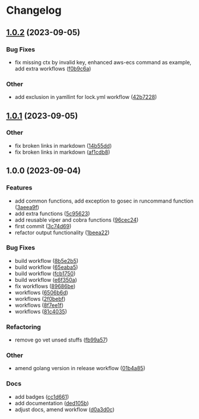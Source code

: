 # Changelog

## [1.0.2](https://github.com/Excoriate/go-service-boilerplate/compare/v1.0.1...v1.0.2) (2023-09-05)


### Bug Fixes

* fix missing ctx by invalid key, enhanced aws-ecs command as example, add extra workflows ([f0b9c6a](https://github.com/Excoriate/go-service-boilerplate/commit/f0b9c6a25f667dde11c0f1fcc330e0baebb1a289))


### Other

* add exclusion in yamllint for lock.yml workflow ([42b7228](https://github.com/Excoriate/go-service-boilerplate/commit/42b7228cfedf67c0f73dc3f0e4200e0779163a2c))

## [1.0.1](https://github.com/Excoriate/go-service-boilerplate/compare/v1.0.0...v1.0.1) (2023-09-05)


### Other

* fix broken links in markdown ([14b55dd](https://github.com/Excoriate/go-service-boilerplate/commit/14b55dde133519d11f1de57887cc6aeda7aeb17f))
* fix broken links in markdown ([af1cdb8](https://github.com/Excoriate/go-service-boilerplate/commit/af1cdb84d01118ab395b05e23fecaff8df756bbc))

## 1.0.0 (2023-09-04)


### Features

* add common functions, add exception to gosec in runcommand function ([3aeea9f](https://github.com/Excoriate/go-service-boilerplate/commit/3aeea9fe06ac6e7d01230218d1d90c81fb447f78))
* add extra functions ([5c95623](https://github.com/Excoriate/go-service-boilerplate/commit/5c956232b3985aad8023dc4eef07578570f166b7))
* add reusable viper and cobra functions ([96cec24](https://github.com/Excoriate/go-service-boilerplate/commit/96cec243ed8d0efb939da86869e240ff88221431))
* first commit ([3c74d69](https://github.com/Excoriate/go-service-boilerplate/commit/3c74d69eebc39da369053f6c14077e1f837b12d1))
* refactor output functionality ([1beea22](https://github.com/Excoriate/go-service-boilerplate/commit/1beea2287100b2148c0949d9effa642306f50f14))


### Bug Fixes

* build workflow ([8b5e2b5](https://github.com/Excoriate/go-service-boilerplate/commit/8b5e2b5f187b8f2b72b2003710d68fd9635748d2))
* build workflow ([65eaba5](https://github.com/Excoriate/go-service-boilerplate/commit/65eaba56b3964c041af92e5ea1e187cb29c53568))
* build workflow ([fcb1750](https://github.com/Excoriate/go-service-boilerplate/commit/fcb17500f8904a56870e217cac5e1d9b6f2bb0d6))
* build workflow ([e6f350a](https://github.com/Excoriate/go-service-boilerplate/commit/e6f350a8a0d178871e1772e76e0e9f7c0de6738c))
* fix workflows ([89686be](https://github.com/Excoriate/go-service-boilerplate/commit/89686be90bd82ebb022c1d033ee5780dd20caa89))
* workflows ([6506b6d](https://github.com/Excoriate/go-service-boilerplate/commit/6506b6d3cae470a4fbe1e5cee61cd6b76f410705))
* workflows ([2f0bebf](https://github.com/Excoriate/go-service-boilerplate/commit/2f0bebf8f5d8df31113209ec492548c872b0af17))
* workflows ([8f7ee1f](https://github.com/Excoriate/go-service-boilerplate/commit/8f7ee1f36db636090b23cb58f24c80fcbe9d5c39))
* workflows ([81c4035](https://github.com/Excoriate/go-service-boilerplate/commit/81c403503db4ca735bd6fa844b2f0dc53ce8be9f))


### Refactoring

* remove go vet unsed stuffs ([fb99a57](https://github.com/Excoriate/go-service-boilerplate/commit/fb99a57343072527e5d21d33ba45065e3737b364))


### Other

* amend golang version in release workflow ([01b4a85](https://github.com/Excoriate/go-service-boilerplate/commit/01b4a858191784494c2642c608e5600458ef5517))


### Docs

* add badges ([cc1d661](https://github.com/Excoriate/go-service-boilerplate/commit/cc1d6616401f523c6e3e935c1ce0557868304ad7))
* add documentation ([ded105b](https://github.com/Excoriate/go-service-boilerplate/commit/ded105b4090641a039da73eeb862682ddc0b60fe))
* adjust docs, amend workflow ([d0a3d0c](https://github.com/Excoriate/go-service-boilerplate/commit/d0a3d0cda0da5466d8fd6d7eb57e20672f3521a8))
